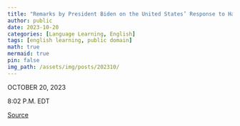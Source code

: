 ```yaml
---
title: "Remarks by President Biden on the United States’ Response to Hamas’s Terrorist Attacks Against Israel and Russia’s Ongoing Brutal War Against Ukraine"
author: public
date: 2023-10-20
categories: [Language Learning, English]
tags: [english learning, public domain]
math: true
mermaid: true
pin: false
img_path: /assets/img/posts/202310/
---
```


OCTOBER 20, 2023

8:02 P.M. EDT





[Source](https://www.whitehouse.gov/briefing-room/speeches-remarks/2023/10/20/remarks-by-president-biden-on-the-unites-states-response-to-hamass-terrorist-attacks-against-israel-and-russias-ongoing-brutal-war-against-ukraine/)



